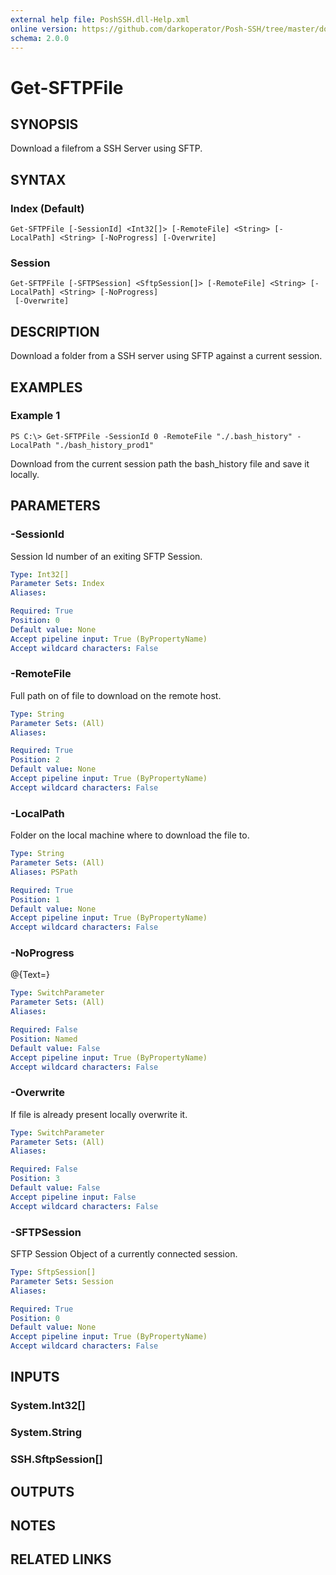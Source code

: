 ```yaml
---
external help file: PoshSSH.dll-Help.xml
online version: https://github.com/darkoperator/Posh-SSH/tree/master/docs
schema: 2.0.0
---
```


# Get-SFTPFile

## SYNOPSIS
Download a filefrom a SSH Server using SFTP.

## SYNTAX

### Index (Default)
```
Get-SFTPFile [-SessionId] <Int32[]> [-RemoteFile] <String> [-LocalPath] <String> [-NoProgress] [-Overwrite]
```

### Session
```
Get-SFTPFile [-SFTPSession] <SftpSession[]> [-RemoteFile] <String> [-LocalPath] <String> [-NoProgress]
 [-Overwrite]
```

## DESCRIPTION
Download a folder from a SSH server using SFTP against a current session.

## EXAMPLES

### Example 1
```
PS C:\> Get-SFTPFile -SessionId 0 -RemoteFile "./.bash_history" -LocalPath "./bash_history_prod1"
```

Download from the current session path the bash_history file and save it locally.

## PARAMETERS

### -SessionId
Session Id number of an exiting SFTP Session.

```yaml
Type: Int32[]
Parameter Sets: Index
Aliases: 

Required: True
Position: 0
Default value: None
Accept pipeline input: True (ByPropertyName)
Accept wildcard characters: False
```

### -RemoteFile
Full path on of file to download on the remote host.

```yaml
Type: String
Parameter Sets: (All)
Aliases: 

Required: True
Position: 2
Default value: None
Accept pipeline input: True (ByPropertyName)
Accept wildcard characters: False
```

### -LocalPath
Folder on the local machine where to download the file to.

```yaml
Type: String
Parameter Sets: (All)
Aliases: PSPath

Required: True
Position: 1
Default value: None
Accept pipeline input: True (ByPropertyName)
Accept wildcard characters: False
```

### -NoProgress
@{Text=}

```yaml
Type: SwitchParameter
Parameter Sets: (All)
Aliases: 

Required: False
Position: Named
Default value: False
Accept pipeline input: True (ByPropertyName)
Accept wildcard characters: False
```

### -Overwrite
If file is already present locally overwrite it.

```yaml
Type: SwitchParameter
Parameter Sets: (All)
Aliases: 

Required: False
Position: 3
Default value: False
Accept pipeline input: False
Accept wildcard characters: False
```

### -SFTPSession
SFTP Session Object of a currently connected session.

```yaml
Type: SftpSession[]
Parameter Sets: Session
Aliases: 

Required: True
Position: 0
Default value: None
Accept pipeline input: True (ByPropertyName)
Accept wildcard characters: False
```

## INPUTS

### System.Int32[]

### System.String

### SSH.SftpSession[]

## OUTPUTS

## NOTES

## RELATED LINKS

